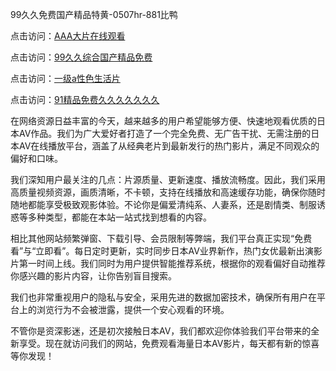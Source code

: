 99久久免费国产精品特黄-0507hr-881比鸭


点击访问：<a href="https://bered.pages.dev/">AAA大片在线观看</a>

点击访问：<a href="https://bsdf-5f5.pages.dev/">99久久综合国产精品免费</a>

点击访问：<a href="https://gda-c7m.pages.dev/">一级a性色生活片</a>

点击访问：<a href="https://fdhf-454.pages.dev/">91精品免费久久久久久久久</a>


在网络资源日益丰富的今天，越来越多的用户希望能够方便、快速地观看优质的日本AV作品。我们为广大爱好者打造了一个完全免费、无广告干扰、无需注册的日本AV在线播放平台，涵盖了从经典老片到最新发行的热门影片，满足不同观众的偏好和口味。

我们深知用户最关注的几点：片源质量、更新速度、播放流畅度。因此，我们采用高质量视频资源，画质清晰，不卡顿，支持在线播放和高速缓存功能，确保你随时随地都能享受极致观影体验。不论你是偏爱清纯系、人妻系，还是剧情类、制服诱惑等多种类型，都能在本站一站式找到想看的内容。

相比其他网站频繁弹窗、下载引导、会员限制等弊端，我们平台真正实现“免费看”与“立即看”。每日定时更新，实时同步日本AV业界新作，热门女优最新出演影片第一时间上线。我们同时为用户提供智能推荐系统，根据你的观看偏好自动推荐你感兴趣的影片内容，让你告别盲目搜索。

我们也非常重视用户的隐私与安全，采用先进的数据加密技术，确保所有用户在平台上的浏览行为不会被泄露，提供一个安心观看的环境。

不管你是资深影迷，还是初次接触日本AV，我们都欢迎你体验我们平台带来的全新享受。现在就访问我们的网站，免费观看海量日本AV影片，每天都有新的惊喜等你发现！

<span style="display:none;">[Canonical link ( https://github.com/vt20250705/545353 ）</span>
